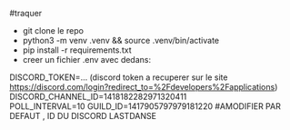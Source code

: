 #traquer
- git clone le repo
- python3 -m venv .venv && source .venv/bin/activate
- pip install -r requirements.txt
- creer un fichier .env avec dedans:

DISCORD_TOKEN=... (discord token a recuperer sur le site https://discord.com/login?redirect_to=%2Fdevelopers%2Fapplications) 
DISCORD_CHANNEL_ID=1418182282971320411     
POLL_INTERVAL=10
GUILD_ID=1417905797979181220 #AMODIFIER PAR DEFAUT , ID DU DISCORD LASTDANSE
